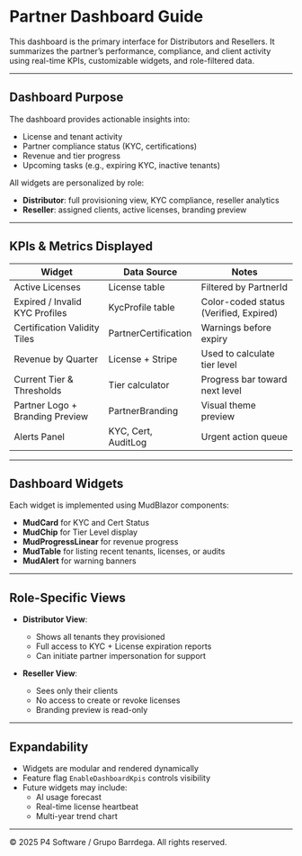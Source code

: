 # Partner Dashboard Guide

This dashboard is the primary interface for Distributors and Resellers. It summarizes the partner’s performance, compliance, and client activity using real-time KPIs, customizable widgets, and role-filtered data.

---

## Dashboard Purpose

The dashboard provides actionable insights into:
- License and tenant activity
- Partner compliance status (KYC, certifications)
- Revenue and tier progress
- Upcoming tasks (e.g., expiring KYC, inactive tenants)

All widgets are personalized by role:
- **Distributor**: full provisioning view, KYC compliance, reseller analytics
- **Reseller**: assigned clients, active licenses, branding preview

---

## KPIs & Metrics Displayed

| Widget                            | Data Source             | Notes                                 |
|-----------------------------------|--------------------------|----------------------------------------|
| Active Licenses                   | License table           | Filtered by PartnerId                  |
| Expired / Invalid KYC Profiles    | KycProfile table        | Color-coded status (Verified, Expired) |
| Certification Validity Tiles      | PartnerCertification    | Warnings before expiry                 |
| Revenue by Quarter                | License + Stripe        | Used to calculate tier level           |
| Current Tier & Thresholds         | Tier calculator         | Progress bar toward next level         |
| Partner Logo + Branding Preview   | PartnerBranding         | Visual theme preview                   |
| Alerts Panel                      | KYC, Cert, AuditLog     | Urgent action queue                    |

---

## Dashboard Widgets

Each widget is implemented using MudBlazor components:

- **MudCard** for KYC and Cert Status
- **MudChip** for Tier Level display
- **MudProgressLinear** for revenue progress
- **MudTable** for listing recent tenants, licenses, or audits
- **MudAlert** for warning banners

---

## Role-Specific Views

- **Distributor View**:
  - Shows all tenants they provisioned
  - Full access to KYC + License expiration reports
  - Can initiate partner impersonation for support

- **Reseller View**:
  - Sees only their clients
  - No access to create or revoke licenses
  - Branding preview is read-only

---

## Expandability

- Widgets are modular and rendered dynamically
- Feature flag `EnableDashboardKpis` controls visibility
- Future widgets may include:
  - AI usage forecast
  - Real-time license heartbeat
  - Multi-year trend chart

---

© 2025 P4 Software / Grupo Barrdega. All rights reserved.
